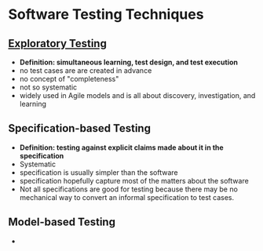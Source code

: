 # Software Testing Techniques
## [Exploratory Testing](https://www.guru99.com/exploratory-testing.html)
- **Definition: simultaneous learning, test design, and test execution**
- no test cases are are created in advance
- no concept of "completeness"
- not so systematic
- widely used in Agile models and is all about discovery, investigation, and learning

## Specification-based Testing
- **Definition: testing against explicit claims made about it in the specification**
- Systematic
- specification is usually simpler than the software
- specification hopefully capture most of the matters about the software
- Not all specifications are good for testing because there may be no mechanical way to convert an informal specification to test cases.

## Model-based Testing
- 
